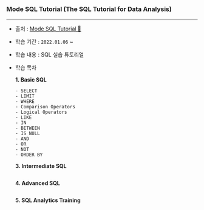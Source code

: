 ### Mode SQL Tutorial (The SQL Tutorial for Data Analysis)
---
- 출처 : [Mode SQL Tutorial 🔗](https://mode.com/sql-tutorial/introduction-to-sql/)
- 학습 기간 : `2022.01.06` ~
- 학습 내용 : SQL 실습 튜토리얼
- 학습 목차

    **1. Basic SQL** 
    ```
    - SELECT
    - LIMIT
    - WHERE
    - Comparison Operators
    - Logical Operators
    - LIKE
    - IN
    - BETWEEN
    - IS NULL
    - AND
    - OR
    - NOT
    - ORDER BY
    ``` 
  **3. Intermediate SQL**
    ```
    ```
  **4. Advanced SQL**
    ```
    ```
  **5. SQL Analytics Training**
    ```
    ```
  
